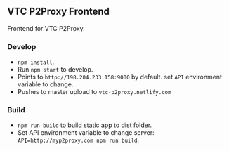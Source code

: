 ## VTC P2Proxy Frontend

Frontend for VTC P2Proxy.

### Develop

- `npm install`.
- Run `npm start` to develop.
- Points to `http://198.204.233.158:9000` by default. set `API` environment variable to change.
- Pushes to master upload to `vtc-p2proxy.netlify.com`

### Build

- `npm run build` to build static app to dist folder.
- Set API environment variable to change server: `API=http://myp2proxy.com npm run build`.
